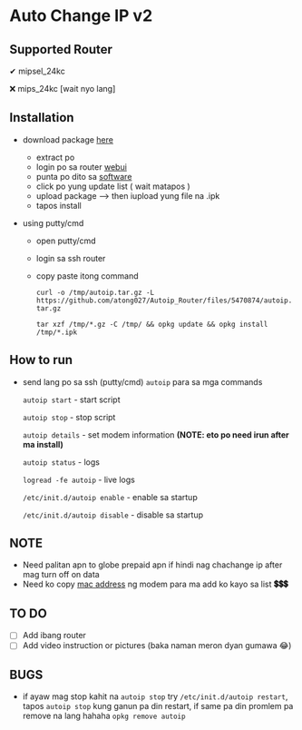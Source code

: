 # Auto Change IP v2

## Supported Router

✔ mipsel_24kc

❌ mips_24kc [wait nyo lang]

## Installation

- download package [here](https://github.com/atong027/Autoip_Router/releases)
  - extract po
  - login po sa router [webui](http://192.168.1.1/cgi-bin/luci/)
  - punta po dito sa [software](http://192.168.1.1/cgi-bin/luci/admin/system/opkg)
  - click po yung update list ( wait matapos )
  - upload package --> then iupload yung file na .ipk
  - tapos install


- using putty/cmd
  - open putty/cmd
  - login sa ssh router
  - copy paste itong command 
    
    `curl -o /tmp/autoip.tar.gz -L https://github.com/atong027/Autoip_Router/files/5470874/autoip.tar.gz`
  
    `tar xzf /tmp/*.gz -C /tmp/ && opkg update && opkg install /tmp/*.ipk`

## How to run

- send lang po sa ssh (putty/cmd) `autoip` para sa mga commands

  `autoip start`                  - start script
  
  `autoip stop`                   - stop script
  
  `autoip details`                - set modem information **(NOTE: eto po need irun after ma install)**
  
  `autoip status`                 - logs
  
  `logread -fe autoip`            - live logs
  
  `/etc/init.d/autoip enable`     - enable sa startup
  
  `/etc/init.d/autoip disable`    - disable sa startup
  
## NOTE

- Need palitan apn to globe prepaid apn if hindi nag chachange ip after mag turn off on data
- Need ko copy [mac address](https://m.me/ayrton.ilagan) ng modem para ma add ko kayo sa list **💲💲💲**

## TO DO

- [ ] Add ibang router
- [ ] Add video instruction or pictures (baka naman meron dyan gumawa 😂)

## BUGS

- if ayaw mag stop kahit na `autoip stop` try `/etc/init.d/autoip restart`, tapos `autoip stop`
  kung ganun pa din restart, if same pa din promlem pa remove na lang hahaha `opkg remove autoip`
  
   
   
